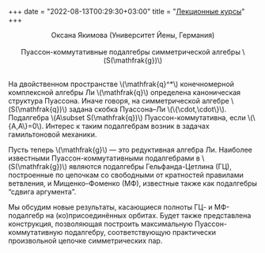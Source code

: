 ﻿+++
date = "2022-08-13T00:29:30+03:00"
title = "<a href="2020.lectures.shtml.html">Лекционные курсы</a>"
+++
<center><a name="oblomkov" />Оксана Якимова (Университет Йены, Германия)</center><br>
<center>Пуассон-коммутативные подалгебры симметрической алгебры \(S(\mathfrak{g})\)</center><br>
<p>На двойственном пространстве \(\mathfrak{q}^*\) конечномерной комплексной алгебры Ли \(\mathfrak{q}\) определена каноническая структура  Пуассона. Иначе говоря, на симметрической алгебре \(S(\mathfrak{q})\) задана скобка Пуассона&ndash;Ли \(\{\cdot,\cdot\}\). Подалгебра \(A\subset S(\mathfrak{q})\) Пуассон-коммутативна, если \(\{A,A\}=0\). Интерес к таким подалгебрам возник в задачах гамильтоновой механики.</p>
<p>Пусть теперь \(\mathfrak{g}\) &mdash; это редуктивная алгебра Ли. Наиболее известными Пуассон-коммутативными подалгебрами в \(S(\mathfrak{g})\) являются подалгебры Гельфанда-Цетлина (ГЦ), построенные по цепочкам со свободными от кратностей правилами ветвления, и Мищенко&ndash;Фоменко (МФ), известные также как подалгебры “сдвига аргумента”.</p>
<p>Мы обсудим новые результаты, касающиеся полноты ГЦ- и МФ-подалгебр на (ко)присоединённых орбитах. Будет также представлена конструкция, позволяющая построить максимальную Пуассон-коммутативную подалгебру, соответствующую практически произвольной цепочке симметрических пар.</p>
<p>
